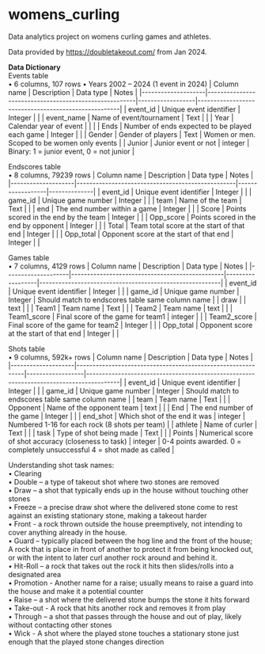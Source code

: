 # womens_curling
Data analytics project on womens curling games and athletes.

Data provided by https://doubletakeout.com/ from Jan 2024.

**Data Dictionary** <br>
Events table <br>
•	6 columns, 107 rows
•	Years 2002 – 2024 (1 event in 2024)
|     Column name    |     Description                                       |     Data type    |     Notes                                           |
|--------------------|-------------------------------------------------------|------------------|-----------------------------------------------------|
|     event_id       |     Unique event identifier                           |     Integer      |                                                     |
|     event_name     |     Name of event/tournament                          |     Text         |                                                     |
|     Year           |     Calendar year of event                            |                  |                                                     |
|     Ends           |     Number of ends expected to be played each game    |     Integer      |                                                     |
|     Gender         |     Gender of players                                 |     Text         |     Women or men. Scoped to be women only events    |
|     Junior         |     Junior event or not                               |     integer      |     Binary: 1 = junior event, 0 = not junior        |


Endscores table <br>
•	8 columns, 79239 rows
|     Column name    |     Description                                  |     Data type    |     Notes    |
|--------------------|--------------------------------------------------|------------------|--------------|
|     event_id       |     Unique event identifier                      |     Integer      |              |
|     game_id        |     Unique game number                           |     Integer      |              |
|     team           |     Name of the team                             |     Text         |              |
|     end            |     The end number within a game                 |     Integer      |              |
|     Score          |     Points scored in the end by the team         |     Integer      |              |
|     Opp_score      |     Points scored in the end by opponent         |     Integer      |              |
|     Total          |     Team total score at the start of that end    |     Integer      |              |
|     Opp_total      |     Opponent score at the start of that end      |     Integer      |              |


Games table <br>
•	7 columns, 4129 rows
|     Column name    |     Description                                |     Data type    |     Notes                                               |
|--------------------|------------------------------------------------|------------------|---------------------------------------------------------|
|     event_id       |     Unique event identifier                    |     Integer      |                                                         |
|     game_id        |     Unique game number                         |     Integer      |     Should match to endscores table same column name    |
|     draw           |                                                |     text         |                                                         |
|     Team1          |     Team name                                  |     Text         |                                                         |
|     Team2          |     Team name                                  |     text         |                                                         |
|     Team1_score    |     Final score of the game for team1          |     integer      |                                                         |
|     Team2_score    |     Final score of the game for team2          |     Integer      |                                                         |
|     Opp_total      |     Opponent score at the start of that end    |     Integer      |                                                         |


Shots table <br>
• 9 columns, 592k+ rows
|     Column name    |     Description                                             |     Data type    |     Notes                                                                              |
|--------------------|-------------------------------------------------------------|------------------|----------------------------------------------------------------------------------------|
|     event_id       |     Unique event identifier                                 |     Integer      |                                                                                        |
|     game_id        |     Unique game number                                      |     Integer      |     Should match to endscores table same column name                                   |
|     team           |     Team name                                               |     Text         |                                                                                        |
|     Opponent       |     Name of the opponent team                               |     text         |                                                                                        |
|     End            |     The end number of the game                              |     Integer      |                                                                                        |
|     end_shot       |     Which shot of the end it was                            |     integer      |     Numbered 1-16 for each rock (8 shots per team)                                     |
|     athlete        |     Name of curler                                          |     Text         |                                                                                        |
|     task           |     Type of shot being made                                 |     Text         |                                                                                        |
|     Points         |     Numerical score of shot accuracy (closeness to task)    |     integer      |     0-4 points awarded.     0 = completely unsuccessful     4 = shot made as called    |


Understanding shot task names: <br>
•	Clearing <br>
•	Double – a type of takeout shot where two stones are removed <br>
•	Draw – a shot that typically ends up in the house without touching other stones <br>
•	Freeze – a precise draw shot where the delivered stone come to rest against an existing stationary stone, making a takeout harder <br>
•	Front - a rock thrown outside the house preemptively, not intending to cover anything already in the house. <br>
•	Guard – typically placed between the hog line and the front of the house; A rock that is place in front of another to protect it from being knocked out, or with the intent to later curl another rock around and behind it. <br>
•	Hit-Roll – a rock that takes out the rock it hits then slides/rolls into a designated area <br>
•	Promotion - Another name for a raise; usually means to raise a guard into the house and make it a potential counter <br>
•	Raise – a shot where the delivered stone bumps the stone it hits forward <br>
•	Take-out - A rock that hits another rock and removes it from play <br>
•	Through – a shot that passes through the house and out of play, likely without contacting other stones <br>
•	Wick - A shot where the played stone touches a stationary stone just enough that the played stone changes direction <br>

